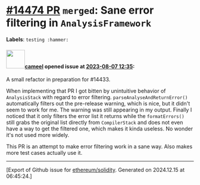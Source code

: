 # [\#14474 PR](https://github.com/ethereum/solidity/pull/14474) `merged`: Sane error filtering in `AnalysisFramework`
**Labels**: `testing :hammer:`


#### <img src="https://avatars.githubusercontent.com/u/137030?v=4" width="50">[cameel](https://github.com/cameel) opened issue at [2023-08-07 12:35](https://github.com/ethereum/solidity/pull/14474):

A small refactor in preparation for #14433.

When implementing that PR I got bitten by unintuitive behavior of `AnalysisStack` with regard to error filtering. `parseAnalyseAndReturnError()` automatically filters out the pre-release warning, which is nice, but it didn't seem to work for me. The warning was still appearing in my output. Finally I noticed that it only filters the error list it returns while the `formatErrors()` still grabs the original list directly from `CompilerStack` and does not even have a way to get the filtered one, which makes it kinda useless. No wonder it's not used more widely.

This PR is an attempt to make error filtering work in a sane way. Also makes more test cases actually use it.




-------------------------------------------------------------------------------



[Export of Github issue for [ethereum/solidity](https://github.com/ethereum/solidity). Generated on 2024.12.15 at 06:45:24.]
